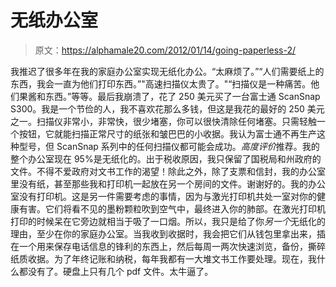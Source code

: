 # 无纸办公室

> 原文：<https://alphamale20.com/2012/01/14/going-paperless-2/>

我推迟了很多年在我的家庭办公室实现无纸化办公。“太麻烦了。”“人们需要纸上的东西，我会一直为他们打印东西。”"高速扫描仪太贵了。"“扫描仪是一种痛苦。他们果酱和东西。”等等。最后我崩溃了，花了 250 美元买了一台富士通 ScanSnap S300。我是一个节俭的人，我不喜欢花那么多钱，但这是我花的最好的 250 美元之一。扫描仪非常小，非常快，很少堵塞，你可以很快清除任何堵塞。只需轻触一个按钮，它就能扫描正常尺寸的纸张和皱巴巴的小收据。我认为富士通不再生产这种型号，但 ScanSnap 系列中的任何扫描仪都可能会成功。*高度评价*推荐。我的整个办公室现在 95%是无纸化的。出于税收原因，我只保留了国税局和州政府的文件。不得不爱政府对文书工作的渴望！除此之外，除了支票和信封，我的办公室里没有纸，甚至那些我和打印机一起放在另一个房间的文件。谢谢好的。我的办公室没有打印机。这是另一件需要考虑的事情，因为与激光打印机共处一室对你的健康有害。它们将看不见的墨粉颗粒吹到空气中，最终进入你的肺部。在激光打印机打印的时候呆在它旁边就相当于吸了一口烟。所以，我只是给了你*另一个*无纸化的理由，至少在你的家庭办公室。当我收到收据时，我会把它们从钱包里拿出来，插在一个用来保存电话信息的锋利的东西上，然后每周一两次快速浏览，备份，撕碎纸质收据。为了年终记账和纳税，每年我都有一大堆文书工作要处理。现在，我什么都没有了。硬盘上只有几个 pdf 文件。太牛逼了。